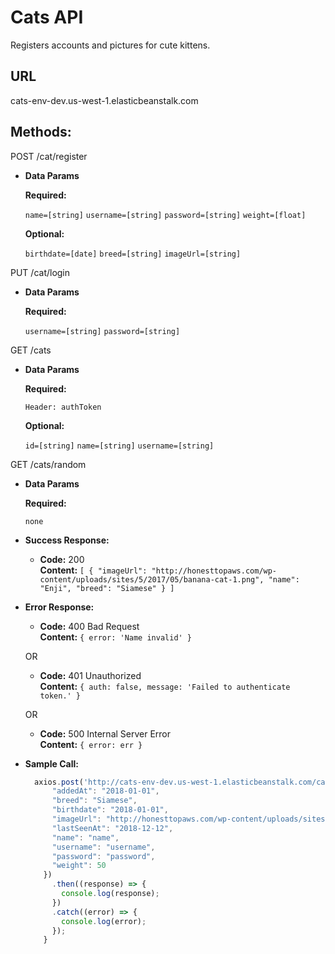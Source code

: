 # Cats API
Registers accounts and pictures for cute kittens.

**URL**
----

  cats-env-dev.us-west-1.elasticbeanstalk.com
  

**Methods:**
----

POST /cat/register
  
*  **Data Params**

   **Required:**
 
   `name=[string]`
   `username=[string]`
   `password=[string]`
   `weight=[float]`

   **Optional:**
 
   `birthdate=[date]`
   `breed=[string]`
   `imageUrl=[string]`

PUT /cat/login
  
*  **Data Params**

   **Required:**
 
   `username=[string]`
   `password=[string]`
   
GET /cats
  
*  **Data Params**

   **Required:**
  
   `Header: authToken`

   **Optional:**
 
   `id=[string]`
   `name=[string]`
   `username=[string]`
   
GET /cats/random
  
*  **Data Params**

   **Required:**
 
   `none`
   
* **Success Response:**

  * **Code:** 200 <br />
    **Content:** `[
    {
        "imageUrl": "http://honesttopaws.com/wp-content/uploads/sites/5/2017/05/banana-cat-1.png",
        "name": "Enji",
        "breed": "Siamese"
    }
]`
 
* **Error Response:**

  * **Code:** 400 Bad Request <br />
    **Content:** `{ error: 'Name invalid' }`

  OR

  * **Code:** 401 Unauthorized <br />
    **Content:** `{ auth: false, message: 'Failed to authenticate token.' }`
    
  OR

  * **Code:** 500 Internal Server Error <br />
    **Content:** `{ error: err }`
    
* **Sample Call:**

  ```javascript
    axios.post('http://cats-env-dev.us-west-1.elasticbeanstalk.com/cat/register', {
        "addedAt": "2018-01-01",
        "breed": "Siamese",
        "birthdate": "2018-01-01",
        "imageUrl": "http://honesttopaws.com/wp-content/uploads/sites/5/2017/05/banana-cat-1.png",
        "lastSeenAt": "2018-12-12",
        "name": "name",
        "username": "username",
        "password": "password",
        "weight": 50
      })
        .then((response) => {
          console.log(response);
        })
        .catch((error) => {
          console.log(error);
        });
      }
  ```
